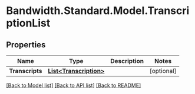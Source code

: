 # Bandwidth.Standard.Model.TranscriptionList

## Properties

Name | Type | Description | Notes
------------ | ------------- | ------------- | -------------
**Transcripts** | [**List&lt;Transcription&gt;**](Transcription.md) |  | [optional] 

[[Back to Model list]](../README.md#documentation-for-models) [[Back to API list]](../README.md#documentation-for-api-endpoints) [[Back to README]](../README.md)

